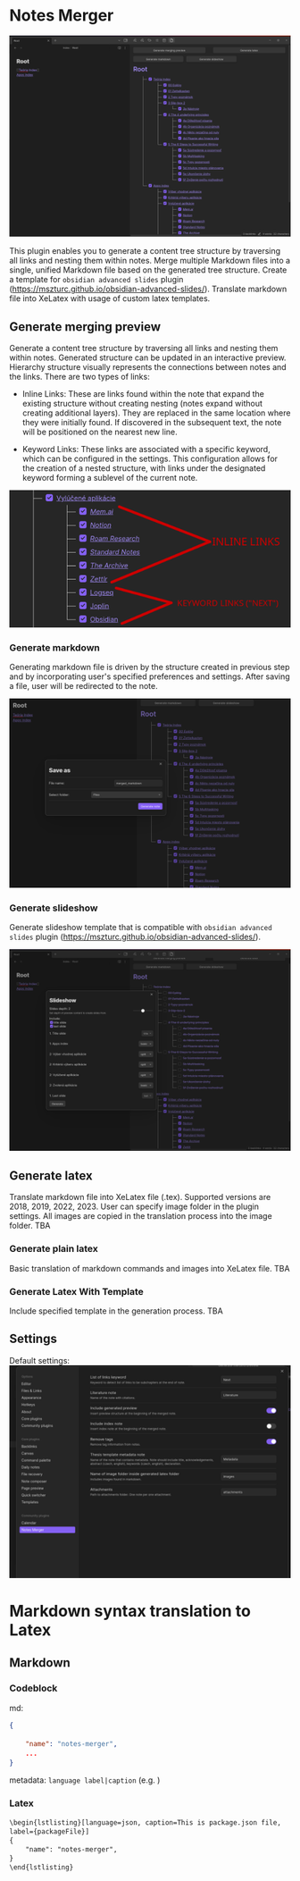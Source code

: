 # Notes Merger
![notes merger preview](https://github.com/niffka/notes-merger/blob/dev/src/images/generate_markdown.png)


This plugin enables you to generate a content tree structure by traversing all links and nesting them within notes. Merge multiple Markdown files into a single, unified Markdown file based on the generated tree structure. Create a template for `obsidian advanced slides` plugin (https://mszturc.github.io/obsidian-advanced-slides/). Translate markdown file into XeLatex with usage of custom latex templates.

## Generate merging preview
Generate a content tree structure by traversing all links and nesting them within notes. Generated structure can be updated in an interactive preview. Hierarchy structure visually represents the connections between notes and the links. There are two types of links:

- Inline Links: These are links found within the note that expand the existing structure without creating nesting (notes expand without creating additional layers). They are replaced in the same location where they were initially found. If discovered in the subsequent text, the note will be positioned on the nearest new line.

- Keyword Links: These links are associated with a specific keyword, which can be configured in the settings. This configuration allows for the creation of a nested structure, with links under the designated keyword forming a sublevel of the current note.

![Inline and Keyword Links](https://github.com/niffka/notes-merger/blob/dev/src/images/inline_and_keyword_links.png)


### Generate markdown
Generating markdown file is driven by the structure created in previous step and by incorporating user's specified preferences and settings. After saving a file, user will be redirected to the note.

![generate markdown modal](https://github.com/niffka/notes-merger/blob/dev/src/images/generate_markdown_modal.png)

### Generate slideshow
Generate slideshow template that is compatible with `obsidian advanced slides` plugin (https://mszturc.github.io/obsidian-advanced-slides/).

![generate slideshow](https://github.com/niffka/notes-merger/blob/dev/src/images/generate_slideshow.png)

## Generate latex
Translate markdown file into XeLatex file (.tex). Supported versions are 2018, 2019, 2022, 2023. User can specify image folder in the plugin settings. All images are copied in the translation process into the image folder.
TBA

### Generate plain latex
Basic translation of markdown commands and images    into XeLatex file.
TBA 

### Generate Latex With Template
Include specified template in the generation process.
TBA 

## Settings
Default settings: 
![default notes merger settings](https://github.com/niffka/notes-merger/blob/dev/src/images/default_settings.png)


# Markdown syntax translation to Latex
## Markdown
### Codeblock
md:
```json packageFile|This is package.json file
{
	
	"name": "notes-merger",
    ...
}
```
metadata: `language label|caption` (e.g. )

### Latex
```
\begin{lstlisting}[language=json, caption=This is package.json file, label={packageFile}]
{
	"name": "notes-merger",
}
\end{lstlisting}
```